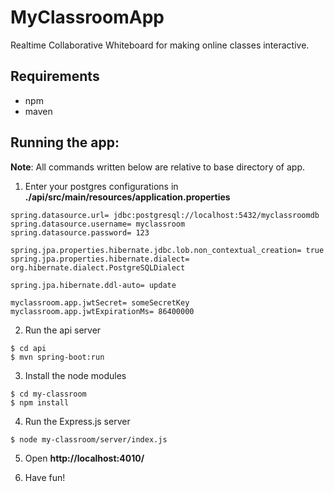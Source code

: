 # MyClassroomApp
Realtime Collaborative Whiteboard for making online classes interactive.

## Requirements
- npm
- maven

## Running the app:
**Note**: All commands written below are relative to base directory of app.

1. Enter your postgres configurations in **./api/src/main/resources/application.properties**
```
spring.datasource.url= jdbc:postgresql://localhost:5432/myclassroomdb
spring.datasource.username= myclassroom
spring.datasource.password= 123

spring.jpa.properties.hibernate.jdbc.lob.non_contextual_creation= true
spring.jpa.properties.hibernate.dialect= org.hibernate.dialect.PostgreSQLDialect

spring.jpa.hibernate.ddl-auto= update

myclassroom.app.jwtSecret= someSecretKey
myclassroom.app.jwtExpirationMs= 86400000
```

2. Run the api server
```
$ cd api
$ mvn spring-boot:run
```
3. Install the node modules
```
$ cd my-classroom
$ npm install
```
4. Run the Express.js server
```
$ node my-classroom/server/index.js
```

5. Open **http://localhost:4010/**

6. Have fun!

